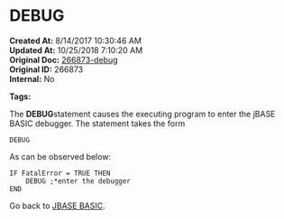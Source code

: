 # DEBUG

**Created At:** 8/14/2017 10:30:46 AM  
**Updated At:** 10/25/2018 7:10:20 AM  
**Original Doc:** [266873-debug](https://docs.jbase.com/36868-jbase-basic/266873-debug)  
**Original ID:** 266873  
**Internal:** No  

**Tags:**
<badge text='jbase debugger' vertical='middle' />

The **DEBUG**statement causes the executing program to enter the jBASE BASIC debugger. The statement takes the form

```
DEBUG
```

As can be observed below:

```
IF FatalError = TRUE THEN
    DEBUG ;*enter the debugger
END
```



Go back to [JBASE BASIC](./../jbase-basic-programmers-reference-guide).
